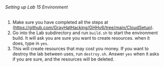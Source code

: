 ###### Setting up Lab 15 Environment
1. Make sure you have completed all the steps at (https://github.com/GrayHatHacking/GHHv6/tree/main/CloudSetup).
2. Go into the Lab subdirectory and run `build.sh` to start the environment build. It will ask you are sure you want to create resources.
when it does, type in `yes`. <BR>
3. This will create resources that may cost you money. If you want to destroy the lab between uses, 
run `destroy.sh`. Answer `yes` when it asks if you are sure, and the resources will be deleted.
   
